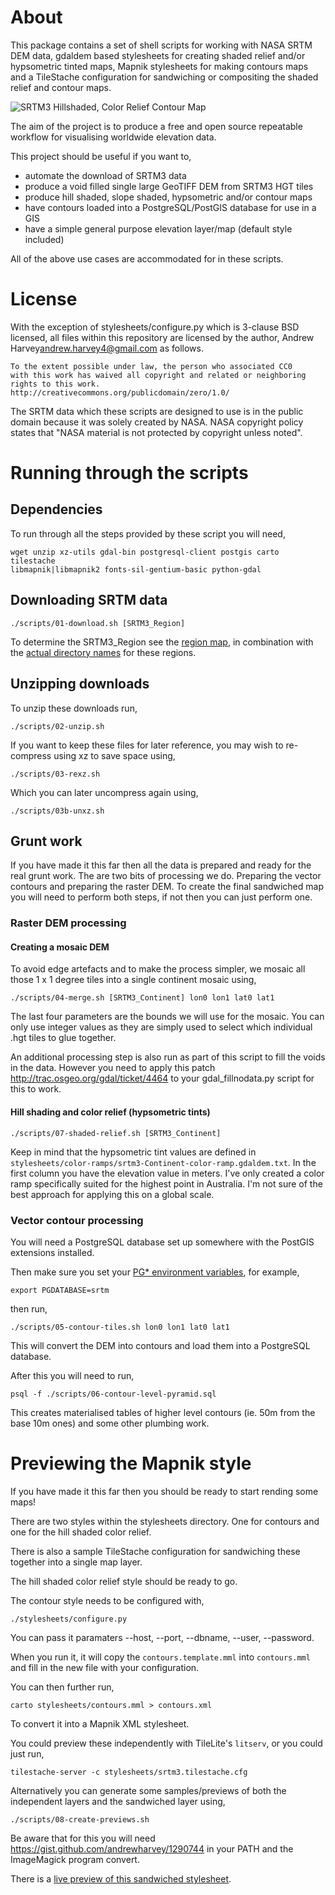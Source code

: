 # About
This package contains a set of shell scripts for working with NASA SRTM DEM
data, gdaldem based stylesheets for creating shaded relief and/or hypsometric
tinted maps, Mapnik stylesheets for making contours maps and a TileStache
configuration for sandwiching or compositing the shaded relief and contour maps.

![SRTM3 Hillshaded, Color Relief Contour
Map](http://tianjara.net/hosted/srtm3-stylesheet-git-preview.png)

The aim of the project is to produce a free and open source repeatable workflow
for visualising worldwide elevation data.

This project should be useful if you want to,
* automate the download of SRTM3 data
* produce a void filled single large GeoTIFF DEM from SRTM3 HGT tiles
* produce hill shaded, slope shaded, hypsometric and/or contour maps
* have contours loaded into a PostgreSQL/PostGIS database for use in a GIS
* have a simple general purpose elevation layer/map (default style included)

All of the above use cases are accommodated for in these scripts.

# License
With the exception of stylesheets/configure.py which is 3-clause BSD
licensed, all files within this repository are licensed by the author,
Andrew Harvey<andrew.harvey4@gmail.com> as follows.

    To the extent possible under law, the person who associated CC0
    with this work has waived all copyright and related or neighboring
    rights to this work.
    http://creativecommons.org/publicdomain/zero/1.0/

The SRTM data which these scripts are designed to use is in the public
domain because it was solely created by NASA. NASA copyright policy
states that "NASA material is not protected by copyright unless noted".

# Running through the scripts
## Dependencies
To run through all the steps provided by these script you will need,

    wget unzip xz-utils gdal-bin postgresql-client postgis carto tilestache
    libmapnik|libmapnik2 fonts-sil-gentium-basic python-gdal

## Downloading SRTM data

    ./scripts/01-download.sh [SRTM3_Region]

To determine the SRTM3_Region see the [region map](http://dds.cr.usgs.gov/srtm/version2_1/Documentation/Continent_def.gif),
in combination with the [actual directory names](http://dds.cr.usgs.gov/srtm/version2_1/SRTM3/) for these regions.

## Unzipping downloads
To unzip these downloads run,

    ./scripts/02-unzip.sh

If you want to keep these files for later reference, you may wish to
re-compress using xz to save space using,

    ./scripts/03-rexz.sh

Which you can later uncompress again using,

    ./scripts/03b-unxz.sh

## Grunt work
If you have made it this far then all the data is prepared and ready for
the real grunt work. The are two bits of processing we do. Preparing the
vector contours and preparing the raster DEM. To create the final
sandwiched map you will need to perform both steps, if not then you can
just perform one.

### Raster DEM processing

#### Creating a mosaic DEM
To avoid edge artefacts and to make the process simpler, we mosaic all
those 1 x 1 degree tiles into a single continent mosaic using,

    ./scripts/04-merge.sh [SRTM3_Continent] lon0 lon1 lat0 lat1

The last four parameters are the bounds we will use for the mosaic. You
can only use integer values as they are simply used to select which
individual .hgt tiles to glue together.

An additional processing step is also run as part of this script to fill the
voids in the data. However you need to apply this patch
http://trac.osgeo.org/gdal/ticket/4464 to your gdal_fillnodata.py script for
this to work.

#### Hill shading and color relief (hypsometric tints)

    ./scripts/07-shaded-relief.sh [SRTM3_Continent]

Keep in mind that the hypsometric tint values are defined in
`stylesheets/color-ramps/srtm3-Continent-color-ramp.gdaldem.txt`. In the first
column you have the elevation value in meters. I've only created a color ramp
specifically suited for the highest point in Australia. I'm not sure of the
best approach for applying this on a global scale.

### Vector contour processing
You will need a PostgreSQL database set up somewhere with the PostGIS
extensions installed.

Then make sure you set your [PG* environment variables](http://www.postgresql.org/docs/current/static/libpq-envars.html), for example,

    export PGDATABASE=srtm

then run,

    ./scripts/05-contour-tiles.sh lon0 lon1 lat0 lat1

This will convert the DEM into contours and load them into a PostgreSQL
database.

After this you will need to run,

    psql -f ./scripts/06-contour-level-pyramid.sql

This creates materialised tables of higher level contours (ie. 50m from
the base 10m ones) and some other plumbing work.

# Previewing the Mapnik style
If you have made it this far then you should be ready to start rending
some maps!

There are two styles within the stylesheets directory. One for contours
and one for the hill shaded color relief.

There is also a sample TileStache configuration for sandwiching these
together into a single map layer.

The hill shaded color relief style should be ready to go.

The contour style needs to be configured with,

    ./stylesheets/configure.py

You can pass it paramaters --host, --port, --dbname, --user, --password.

When you run it, it will copy the `contours.template.mml` into
`contours.mml` and fill in the new file with your configuration.

You can then further run,

    carto stylesheets/contours.mml > contours.xml

To convert it into a Mapnik XML stylesheet.

You could preview these independently with TileLite's `litserv`, or you
could just run,

    tilestache-server -c stylesheets/srtm3.tilestache.cfg

Alternatively you can generate some samples/previews of both the independent
layers and the sandwiched layer using,

    ./scripts/08-create-previews.sh

Be aware that for this you will need
https://gist.github.com/andrewharvey/1290744 in your PATH and the ImageMagick
program convert.

There is a [live preview of this sandwiched stylesheet](http://tianjara.net/map#srtm3/8/-34.003/151.125).
